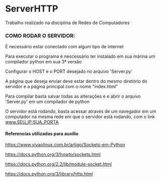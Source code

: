 # ServerHTTP
Trabalho realizado na disciplina de Redes de Computadores

### COMO RODAR O SERVIDOR:

É necessário estar conectado com algum tipo de internet

Para executar o programa é nescessário ter instalado em sua márina um compilador python em sua 3ª versão

Configurar o HOST e o PORT desejado no arquivo 'Server.py'

A página que deseja enviar deve estar dentro do mesmo diretório do servidor e a página principal com o nome "index.html"

Para compilar basta salvar todas as alterações e e abrir o arquivo 'Server.py' em um compilador de python

O servidor está rodando, basta acessar através de um navegador em um computador na mesma rede em que o servidor está rodando, com o link www.SEU_IP:SUA_PORTA

#### Referencias utilizadas para auxílio

https://www.vivaolinux.com.br/artigo/Sockets-em-Python

https://docs.python.org/3/howto/sockets.html

https://docs.python.org/2.2/lib/module-socket.html

https://docs.python.org/3/library/http.html

